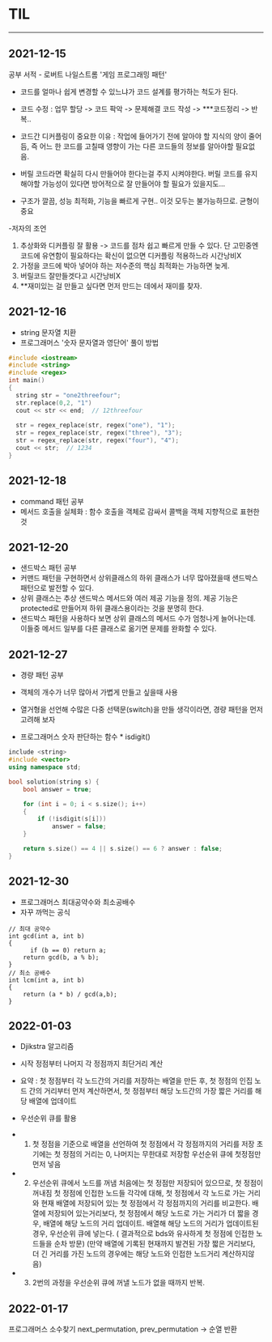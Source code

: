 # TIL

***
## 2021-12-15
공부 서적 - 로버트 나일스트롬 '게임 프로그래밍 패턴'

- 코드를 얼마나 쉽게 변경할 수 있느냐가 코드 설계를 평가하는 척도가 된다.
- 코드 수정 : 업무 할당 -> 코드 팍악 -> 문제해결 코드 작성 -> ***코드정리 -> 반복..   
- 코드간 디커플링이 중요한 이유 : 작업에 들어가기 전에 알아야 할 지식의 양이 줄어듬, 즉 어느 한 코드를 고칠때 영향이 가는 다른 코드들의 정보를 알아야할 필요없음.
- 버릴 코드라면 확실히 다시 만들어야 한다는걸 주지 시켜야한다. 버릴 코드를 유지해야할 가능성이 있다면 방어적으로 잘 만들어야 할 필요가 있을지도...

- 구조가 깔끔, 성능 최적화, 기능을 빠르게 구현..  이것 모두는 불가능하므로. 균형이 중요

-저자의 조언
1. 추상화와 디커플링 잘 활용 -> 코드를 점차 쉽고 빠르게 만들 수 있다. 단 고민중엔 코드에 유연함이 필요하다는 확신이 없으면 디커플링 적용하느라 시간낭비X
2. 가정을 코드에 박아 넣어야 하는 저수준의 핵심 최적화는 가능하면 늦게.
3. 버릴코드 잘만들겟다고 시간낭비X
4. **재미있는 걸 만들고 싶다면 먼저 만드는 데에서 재미를 찾자.


## 2021-12-16
- string 문자열 치환
- 프로그래머스 '숫자 문자열과 영단어' 풀이 방법
```c++
#include <iostream>
#include <string>
#include <regex>
int main()
{
  string str = "one2threefour";
  str.replace(0,2, "1")
  cout << str << end;  // 12threefour
  
  str = regex_replace(str, regex("one"), "1");
  str = regex_replace(str, regex("three"), "3");
  str = regex_replace(str, regex("four"), "4");
  cout << str;  // 1234
}
```
## 2021-12-18
- command 패턴 공부
- 메서드 호출을 실체화 : 함수 호출을 객체로 감싸서 콜백을 객체 지향적으로 표현한 것

## 2021-12-20
- 샌드박스 패턴 공부
- 커맨드 패턴을 구현하면서 상위클래스의 하위 클래스가 너무 많아졌을때 샌드박스 패턴으로 발전할 수 있다.
- 상위 클래스는 추상 샌드박스 메서드와 여러 제공 기능을 정의. 제공 기능은 protected로 만들어져 하위 클래스용이라는 것을 분명히 한다.
- 샌드박스 패턴을 사용하다 보면 상위 클래스의 메서드 수가 엄청나게 늘어나는데. 이들중 메서드 일부를 다른 클래스로 옮기면 문제를 완화할 수 있다.

## 2021-12-27
- 경량 패턴 공부
- 객체의 개수가 너무 많아서 가볍게 만들고 싶을때 사용
- 열거형을 선언해 수많은 다중 선택문(switch)을 만들 생각이라면, 경량 패턴을 먼저 고려해 보자

- 프로그래머스 숫자 판단하는 함수  * isdigit()
```c++
include <string>
#include <vector>
using namespace std;

bool solution(string s) {
    bool answer = true;

    for (int i = 0; i < s.size(); i++)
    {
        if (!isdigit(s[i]))
            answer = false;
    }

    return s.size() == 4 || s.size() == 6 ? answer : false;
}

```
## 2021-12-30
 - 프로그래머스 최대공약수와 최소공배수
 - 자꾸 까먹는 공식

```
// 최대 공약수
int gcd(int a, int b)
{
	  if (b == 0) return a;
    return gcd(b, a % b);    
}
// 최소 공배수
int lcm(int a, int b)
{
    return (a * b) / gcd(a,b);
}

```
## 2022-01-03
- Djikstra 알고리즘
- 시작 정점부터 나머지 각 정점까지 최단거리 계산

- 요약 : 첫 정점부터 각 노드간의 거리를 저장하는 배열을 만든 후, 첫 정점의 인집 노드 간의 거리부터 먼저 계산하면서,
        첫 정점부터 해당 노드간의 가장 짧은 거리를 해당 배열에 업데이트

- 우선순위 큐를 활용

- 1) 첫 정점을 기준으로 배열을 선언하여 첫 정점에서 각 정점까지의 거리를 저장
     초기에는 첫 정점의 거리는 0, 나머지는 무한대로 저장함
     우선순위 큐에 첫정점만 먼저 넣음

- 2) 우선순위 큐에서 노드를 꺼냄
     처음에는 첫 정점만 저장되어 있으므로, 첫 정점이 꺼내짐
     첫 정점에 인접한 노드들 각각에 대해, 첫 정점에서 각 노드로 가는 거리와 현재 배열에 저장되어 있는 첫 정점에서 각 정점까지의 거리를 비교한다.
     배열에 저장되어 있는거리보다, 첫 정점에서 해당 노드로 가는 거리가 더 짧을 경우, 배열에 해당 노드의 거리 업데이트.
     배열해 해당 노드의 거리가 업데이트된 경우, 우선순위 큐에 넣는다. ( 결과적으로 bds와 유사하게 첫 정점에 인접한 노드들을 순차 방문)
     (만약 배열에 기록된 현재까지 발견된 가장 짧은 거리보다, 더 긴 거리를 가진 노드의 경우에는 해당 노드와 인접한 노드거리 계산하지않음)

- 3) 2번의 과정을 우선순위 큐에 꺼낼 노드가 없을 때까지 반복.

## 2022-01-17
프로그래머스
소수찾기
next_permutation, prev_permutation -> 순열 반환
